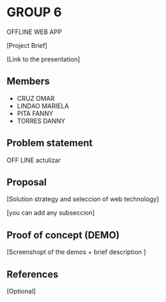 # GROUP 6

OFFLINE WEB APP

[Project Brief]

[Link to the presentation]

## Members

- CRUZ OMAR
- LINDAO MARIELA
- PITA FANNY
- TORRES DANNY


## Problem statement

OFF LINE actulizar


## Proposal

[Solution strategy and seleccion of web technology]

[you can add any subseccion]


## Proof of concept (DEMO)

[Screenshopt of the demos + brief description ]


## References

[Optional]
